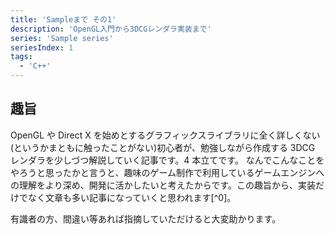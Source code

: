 ```yaml
---
title: 'Sampleまで その1'
description: 'OpenGL入門から3DCGレンダラ実装まで'
series: 'Sample series'
seriesIndex: 1
tags:
  - 'C++'
---
```


## 趣旨

OpenGL や Direct X を始めとするグラフィックスライブラリに全く詳しくない(というかまともに触ったことがない)初心者が、勉強しながら作成する 3DCG レンダラを少しづつ解説していく記事です。4 本立てです。
なんでこんなことをやろうと思ったかと言うと、趣味のゲーム制作で利用しているゲームエンジンへの理解をより深め、開発に活かしたいと考えたからです。この趣旨から、実装だけでなく文章も多い記事になっていくと思われます[^0]。

有識者の方、間違い等あれば指摘していただけると大変助かります。
